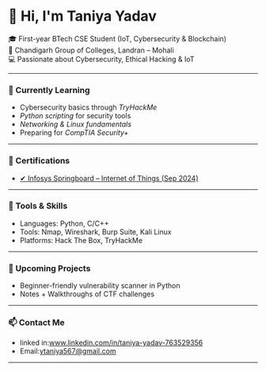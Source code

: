 

# 👋 Hi, I'm Taniya Yadav

🎓 First-year BTech CSE Student (IoT, Cybersecurity & Blockchain)  
📍 Chandigarh Group of Colleges, Landran – Mohali  
💻 Passionate about Cybersecurity, Ethical Hacking & IoT

---

### 🧠 Currently Learning
- Cybersecurity basics through *TryHackMe*
- *Python scripting* for security tools
- *Networking & Linux fundamentals*
- Preparing for *CompTIA Security+*

---

### 📜 Certifications
- [✔ Infosys Springboard – Internet of Things (Sep 2024)]()

---

### 🧰 Tools & Skills
- Languages: Python, C/C++
- Tools: Nmap, Wireshark, Burp Suite, Kali Linux
- Platforms: Hack The Box, TryHackMe

---

### 🔭 Upcoming Projects
- Beginner-friendly vulnerability scanner in Python
- Notes + Walkthroughs of CTF challenges

---

### 📫 Contact Me
- linked in:www.linkedin.com/in/taniya-yadav-763529356
- Email:ytaniya567@gmail.com
  



---

